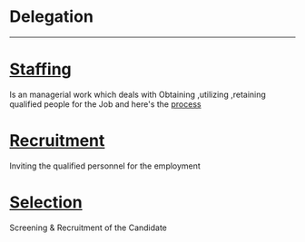 # Delegation

----

# [Staffing](./staffing.md)
Is an managerial work which deals with Obtaining ,utilizing  ,retaining
qualified people for the Job and here's the [process](./process_of_staffing.md)

# [Recruitment](./recruitment.md)
Inviting the qualified personnel for the employment

# [Selection](./selection.md)
Screening & Recruitment of the Candidate
